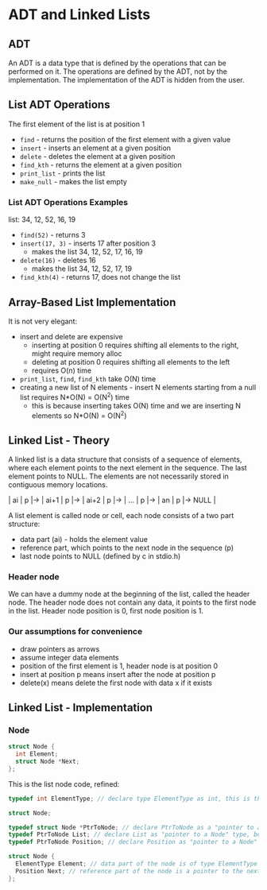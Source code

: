 # ADT and Linked Lists

## ADT

An ADT is a data type that is defined by the operations that can be performed on it. The operations are defined by the ADT, not by the implementation. The implementation of the ADT is hidden from the user.

## List ADT Operations

The first element of the list is at position 1

- `find` - returns the position of the first element with a given value
- `insert` - inserts an element at a given position
- `delete` - deletes the element at a given position
- `find_kth` - returns the element at a given position
- `print_list` - prints the list
- `make_null` - makes the list empty

### List ADT Operations Examples

list: 34, 12, 52, 16, 19

- `find(52)` - returns 3
- `insert(17, 3)` - inserts 17 after position 3
  - makes the list 34, 12, 52, 17, 16, 19
- `delete(16)` - deletes 16
  - makes the list 34, 12, 52, 17, 19
- `find_kth(4)` - returns 17, does not change the list

## Array-Based List Implementation

It is not very elegant:

- insert and delete are expensive
  - inserting at position 0 requires shifting all elements to the right, might require memory alloc
  - deleting at position 0 requires shifting all elements to the left
  - requires O(n) time
- `print_list`, `find`, `find_kth` take O(N) time
- creating a new list of N elements - insert N elements starting from a null list requires N\*O(N) = O(N<sup>2</sup>) time
  - this is because inserting takes O(N) time and we are inserting N elements so N\*O(N) = O(N<sup>2</sup>)

## Linked List - Theory

A linked list is a data structure that consists of a sequence of elements, where each element points to the next element in the sequence. The last element points to NULL. The elements are not necessarily stored in contiguous memory locations.

| ai | p |-> | ai+1 | p |-> | ai+2 | p |-> | ... | p |-> | an | p |-> NULL |

A list element is called node or cell, each node consists of a two part structure:

- data part (ai) - holds the element value
- reference part, which points to the next node in the sequence (p)
- last node points to NULL (defined by c in stdio.h)

### Header node

We can have a dummy node at the beginning of the list, called the header node. The header node does not contain any data, it points to the first node in the list.
Header node position is 0, first node position is 1.

### Our assumptions for convenience

- draw pointers as arrows
- assume integer data elements
- position of the first element is 1, header node is at position 0
- insert at position p means insert after the node at position p
- delete(x) means delete the first node with data x if it exists

## Linked List - Implementation

### Node

```c
struct Node {
  int Element;
  struct Node *Next;
};
```

This is the list node code, refined:

```c
typedef int ElementType; // declare type ElementType as int, this is the type of the data part of the node

struct Node;

typedef struct Node *PtrToNode; // declare PtrToNode as a "pointer to a Node"
typedef PtrToNode List; // declare List as "pointer to a Node" type, because the list is a pointer to the header node
typedef PtrToNode Position; // declare Position as "pointer to a Node" type, because the position is a pointer to a node

struct Node {
  ElementType Element; // data part of the node is of type ElementType (int in this case)
  Position Next; // reference part of the node is a pointer to the next node
};
```
